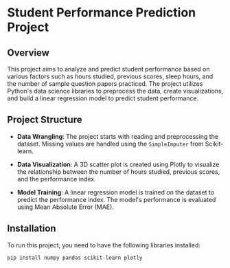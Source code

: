 # Student Performance Prediction Project

## Overview

This project aims to analyze and predict student performance based on various factors such as hours studied, previous scores, sleep hours, and the number of sample question papers practiced. The project utilizes Python's data science libraries to preprocess the data, create visualizations, and build a linear regression model to predict student performance.

## Project Structure

- **Data Wrangling**: The project starts with reading and preprocessing the dataset. Missing values are handled using the `SimpleImputer` from Scikit-learn.
  
- **Data Visualization**: A 3D scatter plot is created using Plotly to visualize the relationship between the number of hours studied, previous scores, and the performance index.

- **Model Training**: A linear regression model is trained on the dataset to predict the performance index. The model's performance is evaluated using Mean Absolute Error (MAE).

## Installation

To run this project, you need to have the following libraries installed:

```bash
pip install numpy pandas scikit-learn plotly
